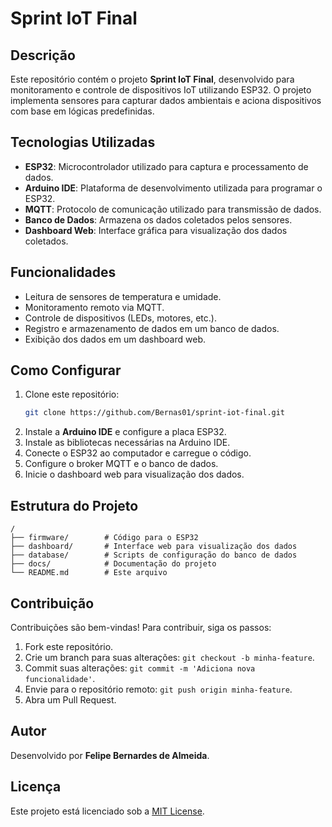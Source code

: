# Sprint IoT Final

## Descrição
Este repositório contém o projeto **Sprint IoT Final**, desenvolvido para monitoramento e controle de dispositivos IoT utilizando ESP32. O projeto implementa sensores para capturar dados ambientais e aciona dispositivos com base em lógicas predefinidas.

## Tecnologias Utilizadas
- **ESP32**: Microcontrolador utilizado para captura e processamento de dados.
- **Arduino IDE**: Plataforma de desenvolvimento utilizada para programar o ESP32.
- **MQTT**: Protocolo de comunicação utilizado para transmissão de dados.
- **Banco de Dados**: Armazena os dados coletados pelos sensores.
- **Dashboard Web**: Interface gráfica para visualização dos dados coletados.

## Funcionalidades
- Leitura de sensores de temperatura e umidade.
- Monitoramento remoto via MQTT.
- Controle de dispositivos (LEDs, motores, etc.).
- Registro e armazenamento de dados em um banco de dados.
- Exibição dos dados em um dashboard web.

## Como Configurar
1. Clone este repositório:
   ```bash
   git clone https://github.com/Bernas01/sprint-iot-final.git
   ```
2. Instale a **Arduino IDE** e configure a placa ESP32.
3. Instale as bibliotecas necessárias na Arduino IDE.
4. Conecte o ESP32 ao computador e carregue o código.
5. Configure o broker MQTT e o banco de dados.
6. Inicie o dashboard web para visualização dos dados.

## Estrutura do Projeto
```
/
├── firmware/        # Código para o ESP32
├── dashboard/       # Interface web para visualização dos dados
├── database/        # Scripts de configuração do banco de dados
├── docs/            # Documentação do projeto
└── README.md        # Este arquivo
```

## Contribuição
Contribuições são bem-vindas! Para contribuir, siga os passos:
1. Fork este repositório.
2. Crie um branch para suas alterações: `git checkout -b minha-feature`.
3. Commit suas alterações: `git commit -m 'Adiciona nova funcionalidade'`.
4. Envie para o repositório remoto: `git push origin minha-feature`.
5. Abra um Pull Request.

## Autor
Desenvolvido por **Felipe Bernardes de Almeida**.

## Licença
Este projeto está licenciado sob a [MIT License](LICENSE).

